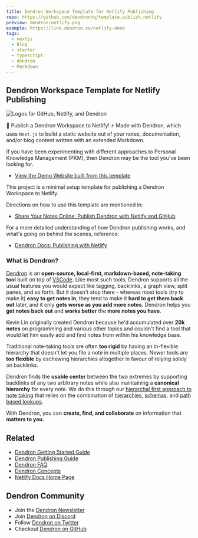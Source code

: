 ```yaml
---
title: Dendron Workspace Template for Netlify Publishing
repo: https://github.com/dendronhq/template.publish.netlify
preview: dendron-netlify.png
example: https://link.dendron.so/netlify-demo
tags:
  - nextjs
  - Blog
  - starter
  - typescript
  - dendron
  - Markdown
---
```


## Dendron Workspace Template for Netlify Publishing

![Logos for GitHub, Netlify, and Dendron](https://org-dendron-public-assets.s3.amazonaws.com/images/blog-header-dendron-netlify.png)

🌱 Publish a Dendron Workspace to Netlify! ⚡️ Made with Dendron, which uses `Next.js` to build a static website out of your notes, documentation, and/or blog content written with an extended Markdown.

If you have been experimenting with different approaches to Personal Knowledge Management (PKM), then Dendron may be the tool you've been looking for.

- [View the Demo Website built from this template](https://link.dendron.so/netlify-demo)

This project is a minimal setup template for publishing a Dendron Workspace to Netlify.

Directions on how to use this template are mentioned in:

- [Share Your Notes Online: Publish Dendron with Netlify and GitHub](https://blog.dendron.so/notes/7h7zZkjF4Yqz8XSrHS1je)

For a more detailed understanding of how Dendron publishing works, and what's going on behind the scenes, reference:

- [Dendron Docs: Publishing with Netlify](https://wiki.dendron.so/notes/yetuum6o9wZi6eVJQBbQb)

### What is Dendron?

[Dendron](https://dendron.so) is an **open-source, local-first, markdown-based, note-taking tool** built on top of [VSCode](https://code.visualstudio.com/). Like most such tools, Dendron supports all the usual features you would expect like tagging, backlinks, a graph view, split panes, and so forth. But it doesn't stop there - whereas most tools (try to make it) **easy to get notes in**, they tend to make it **hard to get them back out** later, and it only **gets worse as you add more notes**. Dendron helps you **get notes back out** and **works better** the **more notes you have**.

Kevin Lin originally created Dendron because he'd accumulated over **20k notes** on programming and various other topics and couldn't find a tool that would let him easily add and find notes from within his knowledge base.

Traditional note-taking tools are often **too rigid** by having an in-flexible hierarchy that doesn't let you file a note in multiple places. Newer tools are **too flexible** by eschewing hierarchies altogether in favour of relying solely on backlinks.

Dendron finds the **usable center** between the two extremes by supporting backlinks of any two arbitrary notes while also maintaining a **canonical hierarchy** for every note. We do this through our [hierarchal first approach to note taking](https://www.kevinslin.com/notes/3dd58f62-fee5-4f93-b9f1-b0f0f59a9b64/) that relies on the combination of [hierarchies](https://wiki.dendron.so/notes/f3a41725-c5e5-4851-a6ed-5f541054d409), [schemas](https://wiki.dendron.so/notes/c5e5adde-5459-409b-b34d-a0d75cbb1052), and [path based lookups](https://wiki.dendron.so/notes/a7c3a810-28c8-4b47-96a6-8156b1524af3).

With Dendron, you can **create, find, and collaborate** on information that **matters to you.**

## Related

* [Dendron Getting Started Guide](https://wiki.dendron.so/notes/678c77d9-ef2c-4537-97b5-64556d6337f1/)
* [Dendron Publishing Guide](https://wiki.dendron.so/notes/4ushYTDoX0TYQ1FDtGQSg/)
* [Dendron FAQ](https://wiki.dendron.so/notes/683740e3-70ce-4a47-a1f4-1f140e80b558/)
* [Dendron Concepts](https://wiki.dendron.so/notes/c6fd6bc4-7f75-4cbb-8f34-f7b99bfe2d50/)
* [Netlify Docs Home Page](https://docs.netlify.com/)

## Dendron Community

* Join the [Dendron Newsletter](https://link.dendron.so/newsletter)
* Join [Dendron on Discord](https://link.dendron.so/discord)
* Follow [Dendron on Twitter](https://link.dendron.so/twitter)
* Checkout [Dendron on GitHub](https://link.dendron.so/github)
